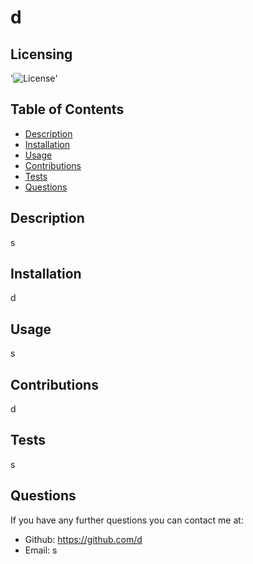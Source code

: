 # d

  ## Licensing
  '![License](https://img.shields.io/badge/License-MIT-green.svg)'

  ## Table of Contents
  * [Description](#description)
  * [Installation](#installation)
  * [Usage](#usage)
  * [Contributions](#contributions)
  * [Tests](#tests)
  * [Questions](#cquestions)

  ## Description
  s

  ## Installation
  d

  ## Usage
  s

  ## Contributions
  d

  ## Tests
  s

  ## Questions
  If you have any further questions you can contact me at:
  * Github: https://github.com/d
  * Email: s

